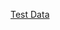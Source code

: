 [Test Data](https://drive.google.com/drive/folders/1-0neS9ECMtMSvG1ExdaTRdNyDs6CoWTd?usp=share_link)
